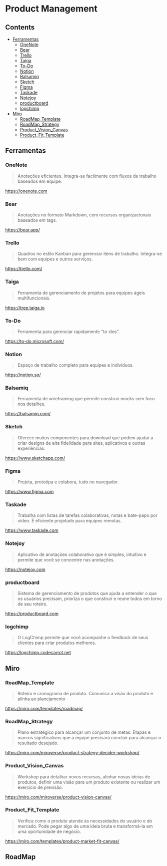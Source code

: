 # Product Management

## Contents

- [Ferramentas](#ferramentas)
  - [OneNote](#onenote)
  - [Bear](#bear)
  - [Trello](#trello)
  - [Taiga](#taiga)
  - [To-Do](#to-do)
  - [Notion](#notion)
  - [Balsamiq](#balsamiq)
  - [Sketch](#sketch)
  - [Figma](#figma)
  - [Taskade](#taskade)
  - [Notejoy](#notejoy)
  - [productboard](#productboard)
  - [logchimp](#logchimp)
- [Miro](#miro)
  - [RoadMap_Template](#roadMap_template)
  - [RoadMap_Strategy](#roadmap_strategy)
  - [Product_Vision_Canvas](#product_vision_canvas)
  - [Product_Fit_Template](#product_fit_template)

## Ferramentas

### OneNote

> Anotações eficientes. Integra-se facilmente com fluxos de trabalho baseados em equipe.

https://onenote.com

### Bear

> Anotações no formato Markdown, com recursos organizacionais baseados em tags.

https://bear.app/

### Trello

> Quadros no estilo Kanban para gerenciar itens de trabalho. Integra-se bem com equipes e outros serviços.

https://trello.com/

### Taiga

> Ferramenta de gerenciamento de projetos para equipes ágeis multifuncionais.

https://tree.taiga.io

### To-Do

> Ferramenta para gerenciar rapidamente "to-dos".

https://to-do.microsoft.com/

### Notion

> Espaço de trabalho completo para equipes e indivíduos.

https://notion.so/

### Balsamiq

> Ferramenta de wireframing que permite construir mocks sem foco nos detalhes.

https://balsamiq.com/

### Sketch

> Oferece muitos componentes para download que podem ajudar a criar designs de alta fidelidade para sites, aplicativos e outras experiências.

https://www.sketchapp.com/

### Figma

> Projeta, prototipa e colabora, tudo no navegador.

https://www.figma.com

### Taskade

> Trabalha com listas de tarefas colaborativas, notas e bate-papo por vídeo. É eficiente projetado para equipes remotas.

https://www.taskade.com

### Notejoy

> Aplicativo de anotações colaborativo que é simples, intuitivo e permite que você se concentre nas anotações.

https://notejoy.com

### productboard

> Sistema de gerenciamento de produtos que ajuda a entender o que os usuários precisam, prioriza o que construir e reune todos em torno de seu roteiro.

https://productboard.com

### logchimp

> O LogChimp permite que você acompanhe o feedback de seus clientes para criar produtos melhores.

https://logchimp.codecarrot.net

## Miro

### RoadMap_Template
> Roteiro e cronograma de produto. Comunica a visão do produto e alinha ao planejamento

https://miro.com/templates/roadmap/

### RoadMap_Strategy
> Plano estratégico para alcançar um conjunto de metas. Etapas e marcos significativos que a equipe precisará concluir para alcançar o resultado desejado.

https://miro.com/miroverse/product-strategy-decider-workshop/

### Product_Vision_Canvas
>  Workshop para detalhar novos recursos, alinhar novas ideias de produtos, definir uma visão para um produto existente ou realizar um exercício de previsão.

https://miro.com/miroverse/product-vision-canvas/

### Product_Fit_Template
> Verifica como o produto atende às necessidades do usuário e do mercado. Pode pegar algo de uma ideia bruta e transformá-la em uma oportunidade de negócio.

https://miro.com/templates/product-market-fit-canvas/

## RoadMap


